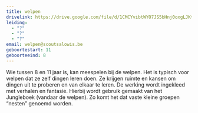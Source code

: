 ```yaml
---
title: welpen
drivelink: https://drive.google.com/file/d/1CMCYvibtWYO7JS5bHnj0oxgLJKtDoq5_/preview
leiding:
  - "?"
  - "?"
  - "?"
email: welpen@scoutsalowis.be
geboortestart: 11
geboorteeind: 8
---
```


Wie tussen 8 en 11 jaar is, kan meespelen bij de welpen.
Het is typisch voor welpen dat ze zelf dingen leren doen.
Ze krijgen ruimte en kansen om dingen uit te proberen en van elkaar te leren.
De werking wordt ingekleed met verhalen en fantasie.
Hierbij wordt gebruik gemaakt van het Jungleboek (vandaar de welpen).
Zo komt het dat vaste kleine groepen “nesten” genoemd worden.
